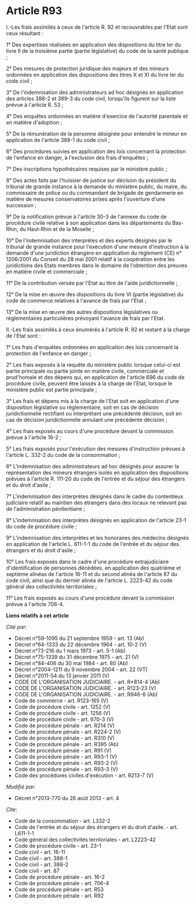 # Article R93

I.-Les frais assimilés à ceux de l'article R. 92 et recouvrables par l'Etat sont ceux résultant : 

1° Des expertises réalisées en application des dispositions du titre Ier du livre II de la troisième partie (partie
législative) du code de la santé publique ; 

2° Des mesures de protection juridique des majeurs et des mineurs ordonnées en application des dispositions des titres X et
XI du livre Ier du code civil ; 

3° De l'indemnisation des administrateurs ad hoc désignés en application des articles 388-2 et 389-3 du code civil,
lorsqu'ils figurent sur la liste prévue à l'article R. 53 ; 

4° Des enquêtes ordonnées en matière d'exercice de l'autorité parentale et en matière d'adoption ; 

5° De la rémunération de la personne désignée pour entendre le mineur en application de l'article 388-1 du code civil ; 

6° Des procédures suivies en application des lois concernant la protection de l'enfance en danger, à l'exclusion des frais
d'enquêtes ; 

7° Des inscriptions hypothécaires requises par le ministère public ; 

8° Des actes faits par l'huissier de justice sur décision du président du tribunal de grande instance à la demande du
ministère public, du maire, du commissaire de police ou du commandant de brigade de gendarmerie en matière de mesures
conservatoires prises après l'ouverture d'une succession ; 

9° De la notification prévue à l'article 30-3 de l'annexe du code de procédure civile relative à son application dans les
départements du Bas-Rhin, du Haut-Rhin et de la Moselle ; 

10° De l'indemnisation des interprètes et des experts désignés par le tribunal de grande instance pour l'exécution d'une
mesure d'instruction à la demande d'une juridiction étrangère en application du règlement (CE) n° 1206/2001 du Conseil du 28
mai 2001 relatif à la coopération entre les juridictions des Etats membres dans le domaine de l'obtention des preuves en
matière civile et commerciale ; 

11° De la contribution versée par l'Etat au titre de l'aide juridictionnelle ; 

12° De la mise en œuvre des dispositions du livre VI (partie législative) du code de commerce relatives à l'avance de frais
par l'Etat ; 

13° De la mise en œuvre des autres dispositions législatives ou réglementaires particulières prévoyant l'avance de frais par
l'Etat. 

II.-Les frais assimilés à ceux énumérés à l'article R. 92 et restant à la charge de l'Etat sont : 

1° Les frais d'enquêtes ordonnées en application des lois concernant la protection de l'enfance en danger ; 

2° Les frais exposés à la requête du ministère public lorsque celui-ci est partie principale ou partie jointe en matière
civile, commerciale et prud'homale et des dépens qui, en application de l'article 696 du code de procédure civile, peuvent
être laissés à la charge de l'Etat, lorsque le ministère public est partie principale ; 

3° Les frais et dépens mis à la charge de l'Etat soit en application d'une disposition législative ou réglementaire, soit en
cas de décision juridictionnelle rectifiant ou interprétant une précédente décision, soit en cas de décision juridictionnelle
annulant une précédente décision ; 

4° Les frais exposés au cours d'une procédure devant la commission prévue à l'article 16-2 ; 

5° Les frais exposés pour l'exécution des mesures d'instruction prévues à l'article L. 332-2 du code de la consommation ; 

6° L'indemnisation des administrateurs ad hoc désignés pour assurer la représentation des mineurs étrangers isolés en
application des dispositions prévues à l'article R. 111-20 du code de l'entrée et du séjour des étrangers et du droit
d'asile ; 

7° L'indemnisation des interprètes désignés dans le cadre du contentieux judiciaire relatif au maintien des étrangers dans
des locaux ne relevant pas de l'administration pénitentiaire ; 

8° L'indemnisation des interprètes désignés en application de l'article 23-1 du code de procédure civile ; 

9° L'indemnisation des interprètes et les honoraires des médecins désignés en application de l'article L. 611-1-1 du code de
l'entrée et du séjour des étrangers et du droit d'asile ; 

10° Les frais exposés dans le cadre d'une procédure extrajudiciaire d'identification de personnes décédées, en application
des quatrième et septième alinéas de l'article 16-11 et du second alinéa de l'article 87 du code civil, ainsi que du dernier
alinéa de l'article L. 2223-42 du code général des collectivités territoriales ; 

11° Les frais exposés au cours d'une procédure devant la commission prévue à l'article 706-4.

**Liens relatifs à cet article**

_Cité par_:

  - Décret n°59-1095 du 21 septembre 1959 - art. 13 (Ab)
  - Décret n°64-1333 du 22 décembre 1964 - art. 10-2 (V)
  - Décret n°73-216 du 1 mars 1973 - art. 5-1 (Ab)
  - Décret n°75-1339 du 31 décembre 1975 - art. 21 (V)
  - Décret n°84-406 du 30 mai 1984 - art. 80 (Ab)
  - Décret n°2004-1211 du 9 novembre 2004 - art. 22 (VT)
  - Décret n°2011-54 du 13 janvier 2011 (V)
  - CODE DE L'ORGANISATION JUDICIAIRE. - art. R*814-4 (Ab)
  - CODE DE L'ORGANISATION JUDICIAIRE. - art. R123-23 (V)
  - CODE DE L'ORGANISATION JUDICIAIRE. - art. R946-6 (Ab)
  - Code de commerce - art. R123-165 (V)
  - Code de procédure civile - art. 1252 (V)
  - Code de procédure civile - art. 1256 (V)
  - Code de procédure civile - art. 670-3 (V)
  - Code de procédure pénale - art. R214 (V)
  - Code de procédure pénale - art. R224-2 (V)
  - Code de procédure pénale - art. R310 (V)
  - Code de procédure pénale - art. R395 (Ab)
  - Code de procédure pénale - art. R91 (V)
  - Code de procédure pénale - art. R93-1 (V)
  - Code de procédure pénale - art. R93-2 (V)
  - Code de procédure pénale - art. R93-3 (V)
  - Code des procédures civiles d'exécution - art. R213-7 (V)

_Modifié par_:

  - Décret n°2013-770 du 26 août 2013 - art. 4

_Cite_:

  - Code de la consommation - art. L332-2
  - Code de l'entrée et du séjour des étrangers et du droit d'asile. - art. L611-1-1
  - Code général des collectivités territoriales - art. L2223-42
  - Code de procédure civile - art. 23-1
  - Code civil - art. 16-11
  - Code civil - art. 388-1
  - Code civil - art. 388-2
  - Code civil - art. 87
  - Code de procédure pénale - art. 16-2
  - Code de procédure pénale - art. 706-4
  - Code de procédure pénale - art. R53
  - Code de procédure pénale - art. R92
